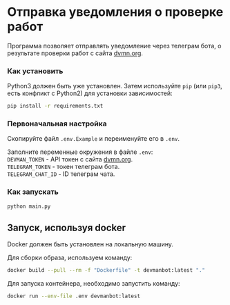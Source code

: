 # Отправка уведомления о проверке работ

Программа позволяет отправлять уведомление через телеграм бота, о результате проверки работ с сайта [dvmn.org](https://dvmn.org). 
  
### Как установить

Python3 должен быть уже установлен.
Затем используйте `pip` (или `pip3`, есть конфликт с Python2) для установки зависимостей:
```bash
pip install -r requirements.txt
```

### Первоначальная настройка

Скопируйте файл `.env.Example` и переименуйте его в `.env`.  

Заполните переменные окружения в файле `.env`:  
`DEVMAN_TOKEN` - API токен с сайта [dvmn.org](https://dvmn.org).  
`TELEGRAM_TOKEN` - токен телеграм бота.  
`TELEGRAM_CHAT_ID` - ID телеграм чата.  


### Как запускать
```bash
python main.py
```

## Запуск, используя docker  

Docker должен быть установлен на локальную машину.  

Для сборки образа, используем команду:  
```bash
docker build --pull --rm -f "Dockerfile" -t devmanbot:latest "."
```

Для запуска контейнера, необходимо запустить команду:  
```bash
docker run --env-file .env devmanbot:latest
```
